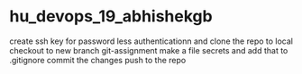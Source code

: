 # hu_devops_19_abhishekgb
create ssh key for password less authenticationn 
and clone the repo to local
checkout to new branch git-assignment
make a file secrets and add that to .gitignore
commit the changes
push to the repo
